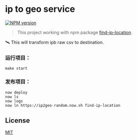 # ip to geo service
  [![NPM version][npm-image]][npm-url]

> This project working with npm package [find-ip-location](https://github.com/liuwill/find-ip-location).

 🛰 This will transform ipb raw csv to destination.

### 运行项目：
```shell
make start
```

### 发布项目：

```shell
now deploy
now ls
now logs
now ln https://ip2geo-random.now.sh find-ip-location
```

## License

  [MIT](./LICENSE)


[npm-image]: https://img.shields.io/npm/v/find-ip-location.svg?style=flat-square
[npm-url]: https://npmjs.org/package/find-ip-location
